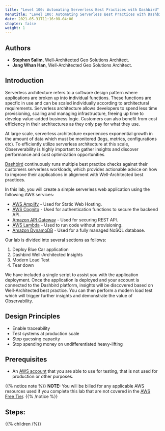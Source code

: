 ```yaml
---
title: "Level 100: Automating Serverless Best Practices with Dashbird"
menutitle: "Level 100: Automating Serverless Best Practices with Dashbird"
date: 2021-05-31T11:16:08-04:00
chapter: false
weight: 1
---
```


## Authors

* **Stephen Salim**, Well-Architected Geo Solutions Architect.
* **Jang Whan Han**, Well-Architected Geo Solutions Architect.



## Introduction

Serverless architecture refers to a software design pattern where applications are broken up into individual functions. These functions are specfic in use and can be scaled individually according to architectural requirements. Serverless architecture allows developers to spend less time provisioning, scaling and managing infrastructure, freeing up time to develop value-added business logic. Customers can also benefit from cost efficiency in their architectures as they only pay for what they use.

At large scale, serverless architecture experiences exponential growth in the amount of data which must be monitored (logs, metrics, configurations etc). To efficiently utilize serverless architecture at this scale, Observerability is highly important to gather insights and discover performance and cost optimization opportunities.

[Dashbird](https://www.dashbird.io) continuously runs multiple best practice checks against their customers serverless workloads, which provides actionable advice on how to improve their applications in alignment with Well-Architected best practices.

In this lab, you will create a simple serverless web application using the following AWS services:

* [AWS Amplify](https://docs.aws.amazon.com/amplify/latest/userguide/welcome.html) - Used for Static Web Hosting.
* [AWS Cognito](https://docs.aws.amazon.com/cognito/latest/developerguide/what-is-amazon-cognito.html) - Used for authentication functions to secure the backend API.
* [Amazon API Gateway](https://docs.aws.amazon.com/apigateway/latest/developerguide/welcome.html) - Used for securing REST API.
* [AWS Lambda](https://docs.aws.amazon.com/lambda/latest/dg/welcome.html) - Used to run code without provisioning.
* [Amazon DynamoDB](https://docs.aws.amazon.com/amazondynamodb/latest/developerguide/Introduction.html) - Used for a fully managed NoSQL database.

Our lab is divided into several sections as follows:

1. Deploy Blue Car application
2. Dashbird Well-Architected Insights
3. Modern Load Test
4. Tear down

We have included a single script to assist you with the application deployment. Once the application is deployed and your account is connected to the Dashbird platform, insights will be discovered based on Well-Architected best practice. You can then perform a modern load test which will trigger further insights and demonstrate the value of Observability.


## Design Principles

* Enable traceability
* Test systems at production scale
* Stop guessing capacity
* Stop spending money on undifferentiated heavy-lifting

## Prerequisites

* An [AWS account](https://portal.aws.amazon.com/gp/aws/developer/registration/index.html) that you are able to use for testing, that is not used for production or other purposes.

{{% notice note %}}
**NOTE:** You will be billed for any applicable AWS resources used if you complete this lab that are not covered in the [AWS Free Tier](https://aws.amazon.com/free/).
{{% /notice %}}

## Steps:

{{% children /%}}
